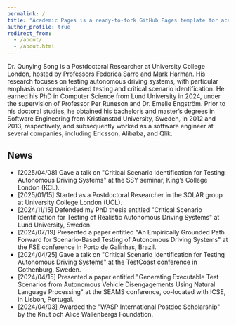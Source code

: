 ```yaml
---
permalink: /
title: "Academic Pages is a ready-to-fork GitHub Pages template for academic personal websites"
author_profile: true
redirect_from: 
  - /about/
  - /about.html
---
```


Dr. Qunying Song is a Postdoctoral Researcher at University College London, hosted by Professors Federica Sarro and Mark Harman. His research focuses on testing autonomous driving systems, with particular emphasis on scenario-based testing and critical scenario identification. He earned his PhD in Computer Science from Lund University in 2024, under the supervision of Professor Per Runeson and Dr. Emelie Engström. Prior to his doctoral studies, he obtained his bachelor’s and master’s degrees in Software Engineering from Kristianstad University, Sweden, in 2012 and 2013, respectively, and subsequently worked as a software engineer at several companies, including Ericsson, Alibaba, and Qlik.

## News

- [2025/04/08] Gave a talk on "Critical Scenario Identification for Testing Autonomous Driving Systems" at the SSY seminar, King’s College London (KCL).
- [2025/01/15] Started as a Postdoctoral Researcher in the SOLAR group at University College London (UCL).
- [2024/11/15] Defended my PhD thesis entitled "Critical Scenario Identification for Testing of Realistic Autonomous Driving Systems" at Lund University, Sweden.
- [2024/07/19] Presented a paper entitled "An Empirically Grounded Path Forward for Scenario-Based Testing of Autonomous Driving Systems" at the FSE conference in Porto de Galinhas, Brazil.
- [2024/04/25] Gave a talk on "Critical Scenario Identification for Testing Autonomous Driving Systems" at the TestCoast conference in Gothenburg, Sweden.
- [2024/04/15] Presented a paper entitled "Generating Executable Test Scenarios from Autonomous Vehicle Disengagements Using Natural Language Processing" at the SEAMS conference, co-located with ICSE, in Lisbon, Portugal.
- [2024/04/03] Awarded the "WASP International Postdoc Scholarship" by the Knut och Alice Wallenbergs Foundation.
